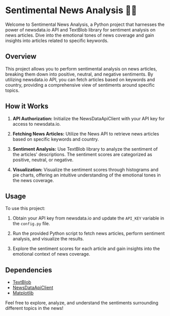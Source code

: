 # Sentimental News Analysis 📰🐍

Welcome to Sentimental News Analysis, a Python project that harnesses the power of newsdata.io API and TextBlob library for sentiment analysis on news articles. Dive into the emotional tones of news coverage and gain insights into articles related to specific keywords.

## Overview

This project allows you to perform sentimental analysis on news articles, breaking them down into positive, neutral, and negative sentiments. By utilizing newsdata.io API, you can fetch articles based on keywords and country, providing a comprehensive view of sentiments around specific topics.

## How it Works

1. **API Authorization:** Initialize the NewsDataApiClient with your API key for access to newsdata.io.

2. **Fetching News Articles:** Utilize the News API to retrieve news articles based on specific keywords and country.

3. **Sentiment Analysis:** Use TextBlob library to analyze the sentiment of the articles' descriptions. The sentiment scores are categorized as positive, neutral, or negative.

4. **Visualization:** Visualize the sentiment scores through histograms and pie charts, offering an intuitive understanding of the emotional tones in the news coverage.

## Usage

To use this project:

1. Obtain your API key from newsdata.io and update the `API_KEY` variable in the `config.py` file.

2. Run the provided Python script to fetch news articles, perform sentiment analysis, and visualize the results.

3. Explore the sentiment scores for each article and gain insights into the emotional context of news coverage.

## Dependencies

- [TextBlob](https://textblob.readthedocs.io/)
- [NewsDataApiClient](https://github.com/newsdataapi/python-newsdataapi)
- [Matplotlib](https://matplotlib.org/)

Feel free to explore, analyze, and understand the sentiments surrounding different topics in the news!
